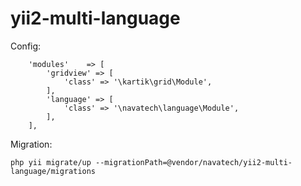 # yii2-multi-language
Config:
````
	'modules'    => [
		'gridview' => [
			'class' => '\kartik\grid\Module',
		],
		'language' => [
			'class' => '\navatech\language\Module',
		],
	],
````
Migration:
```
php yii migrate/up --migrationPath=@vendor/navatech/yii2-multi-language/migrations
```